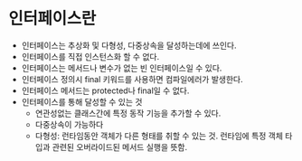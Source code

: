 # 인터페이스란

- 인터페이스는 추상화 및 다형성, 다중상속을 달성하는데에 쓰인다.
- 인터페이스를 직접 인스턴스화 할 수 없다.
- 인터페이스는 메서드나 변수가 없는 빈 인터페이스일 수 있다.
- 인터페이스 정의시 final 키워드를 사용하면 컴파일에러가 발생한다.
- 인터페이스 메서드는 protected나 final일 수 없다.
- 인터페이스를 통해 달성할 수 있는 것
	- 연관성없는 클래스간에 특정 동작 기능을 추가할 수 있다.
	- 다중상속이 가능하다
	- 다형성: 런타임동안 객체가 다른 형태를 취할 수 있는 것. 런타임에 특정 객체 타입과 관련된 오버라이드된 메서드 실행을 뜻함.